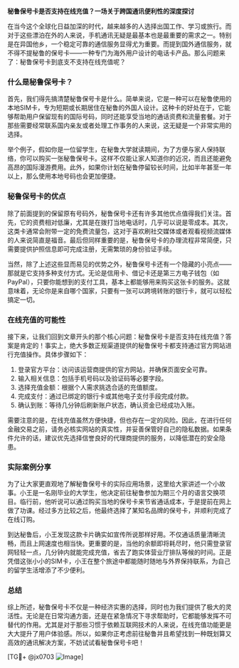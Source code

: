 **秘鲁保号卡是否支持在线充值？一场关于跨国通讯便利性的深度探讨**

在当今这个全球化日益加深的时代，越来越多的人选择出国工作、学习或旅行。而对于这些漂泊在外的人来说，手机通讯无疑是最基本也是最重要的需求之一。特别是在异国他乡，一个稳定可靠的通信服务显得尤为重要。而提到国外通信服务，就不得不提秘鲁的保号卡——一种专门为海外用户设计的电话卡产品。那么问题来了：秘鲁保号卡到底支不支持在线充值呢？

### 什么是秘鲁保号卡？

首先，我们得先搞清楚秘鲁保号卡是什么。简单来说，它是一种可以在秘鲁使用的本地SIM卡，专为短期或长期居住在秘鲁的外国人设计。这种卡的好处在于，它能够帮助用户保留现有的国际号码，同时还能享受当地的通话资费和流量套餐。对于那些需要经常联系国内亲友或者处理工作事务的人来说，这无疑是一个非常实用的选择。

举个例子，假如你是一位留学生，在秘鲁大学就读期间，为了方便与家人保持联络，你可以购买一张秘鲁保号卡。这样不仅能让家人知道你的近况，而且还能避免高昂的国际漫游费用。此外，如果你计划在秘鲁停留较长时间，比如半年甚至一年以上，那么使用本地号码也会更加便捷。

### 秘鲁保号卡的优点

除了前面提到的保留原有号码外，秘鲁保号卡还有许多其他优点值得我们关注。首先，它的资费相对低廉，尤其是在拨打当地电话时，几乎可以说是零成本。其次，这类卡通常会附带一定的免费流量包，这对于喜欢刷社交媒体或者观看视频流媒体的人来说简直是福音。最后但同样重要的是，秘鲁保号卡的办理流程非常简便，只需要提供护照信息即可完成注册，无需繁琐的身份验证手续。

当然，除了上述这些显而易见的优势之外，秘鲁保号卡还有一个隐藏的小亮点——那就是它支持多种支付方式。无论是信用卡、借记卡还是第三方电子钱包（如PayPal），只要你能想到的支付工具，基本上都能够用来购买这张卡的服务。这就意味着，无论你是来自哪个国家，只要有一张可以跨境转账的银行卡，就可以轻松搞定一切。

### 在线充值的可能性

接下来，让我们回到文章开头的那个核心问题：秘鲁保号卡是否支持在线充值？答案是肯定的！事实上，绝大多数正规渠道提供的秘鲁保号卡都支持通过官方网站进行充值操作。具体步骤如下：

1. 登录官方平台：访问该运营商提供的官方网站，并确保页面安全可靠。
2. 输入相关信息：包括手机号码以及验证码等必要字段。
3. 选择充值金额：根据个人需求挑选合适的充值额度。
4. 完成支付：通过已绑定的银行卡或其他电子支付手段完成付款。
5. 确认到账：等待几分钟后刷新账户状态，确认资金已经成功入账。

需要注意的是，在线充值虽然方便快捷，但也存在一定的风险。因此，在进行任何金融交易之前，请务必核实网站的真实性，并妥善保管好自己的隐私数据。如果条件允许的话，建议优先选择信誉良好的代理商提供的服务，以降低潜在的安全隐患。

### 实际案例分享

为了让大家更直观地了解秘鲁保号卡的实际应用场景，这里给大家讲述一个小故事。小王是一名刚毕业的大学生，他决定前往秘鲁参加为期三个月的语言交换项目。临行前，他听说可以通过购买当地的保号卡来节省通话成本，于是提前在网上做了功课。经过多方比较之后，他最终选择了某知名品牌的保号卡，并顺利完成了在线订购。

到达秘鲁后，小王发现这款卡片确实如宣传所说那样好用。不仅通话质量清晰流畅，而且上网速度也相当快。更重要的是，当他的余额即将耗尽时，他只需登录官网轻轻一点，几分钟内就能完成充值，省去了跑实体营业厅排队等候的时间。正是凭借这张小小的SIM卡，小王在整个旅途中都能随时随地与外界保持联系，为自己的留学生活增添了不少便利。

### 总结

综上所述，秘鲁保号卡不仅是一种经济实惠的选择，同时也为我们提供了极大的灵活性。无论是在日常沟通方面，还是在紧急情况下寻求帮助时，它都能够发挥不可替代的作用。尤其是对于那些习惯于依赖互联网技术的人来说，在线充值功能更是大大提升了用户体验感。所以，如果你正考虑前往秘鲁并且希望找到一种既划算又高效的通讯解决方案，不妨试试看秘鲁保号卡吧！

[TG💪+ @jx0703 ![Image](https://github.com/user-attachments/assets/dbca1d08-cadb-493c-b0ec-ad6f7a83f270)]